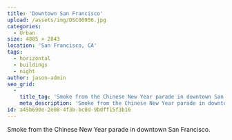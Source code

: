 ```yaml
---
title: 'Downtown San Francisco'
upload: /assets/img/DSC00956.jpg
categories:
  - Urban
size: 4885 × 2843
location: 'San Francisco, CA'
tags:
  - horizontal
  - buildings
  - night
author: jason-admin
seo_grid:
  -
    title_tag: 'Smoke from the Chinese New Year parade in downtown San Francisco.'
    meta_description: 'Smoke from the Chinese New Year parade in downtown San Francisco.'
id: a45b690e-2e08-4f3b-bc0d-9bdff15f3b16
---
```

Smoke from the Chinese New Year parade in downtown San Francisco.